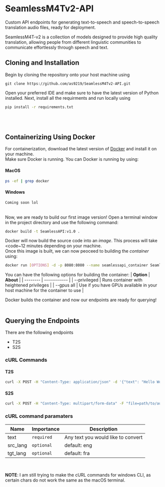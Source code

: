 # SeamlessM4Tv2-API
Custom API endpoints for generating text-to-speech and speech-to-speech translation audio files, ready for deployment. 
<p> SeamlessM4T-v2 is a collection of models designed to provide high quality translation, allowing people from different linguistic communities to communicate effortlessly through speech and text. </p>

## Cloning and Installation
Begin by cloning the repository onto your host machine using 
``` gitignore
git clone https://github.com/as9219/SeamlessM4Tv2-API.git
```
Open your preferred IDE and make sure to have the latest version of Python installed.
Next, install all the requirments and run locally using 
``` bat
pip install -r requirements.txt
```
<br>
<br>

## Containerizing Using Docker
For containerization, download the latest version of <a href='https://www.docker.com/products/docker-desktop/'>Docker</a> and install it on your machine. <br>
Make sure Docker is running. You can Docker is running by using:
#### MacOS
``` bash
ps -ef | grep docker
```
#### Windows
``` bash
Coming soon lol
```

<br>Now, we are ready to build our first image version! Open a terminal window in the project directory and use the following command:
``` bash
docker build -t SeamlessAPI:v1.0 .
```
Docker will now build the source code into an <i>image</i>. This process will take <code~12 minutes</code> depending on your machine. <br>
Once this image is built, we can now peoceed to building the <i>container</i> using:
``` bash
docker run [OPTIONS] -d -p 8080:8080 --name seamlessapi_container SeamlessAPI:v1.0
```

You can have the following options for building the container:
| **Option** | **About** |
| -------- | ------------ |
| --privileged | Runs container with heightened privileges |
| --gpus all | Use if you have GPUs available in your host machine for the container to use |

Docker builds the container and now our endpoints are ready for querying!
<br>
<br>

## Querying the Endpoints
There are the following endpoints
<ul>
  <li> T2S </li>
  <li> S2S </li>
</ul>

### cURL Commands
#### T2S
``` bash
curl -X POST -H "Content-Type: application/json" -d '{"text": "Hello World, I am making a text to speech curl command!", "src_lang": "eng", "tgt_lang": "fra"}' http://localhost:8080/t2s
```

#### S2S
``` bash
curl -X POST -H "Content-Type: multipart/form-data" -F "file=path/to/audio_file.wav" -F "tgt_lang=eng" http://localhost:8080/s2s
```

### cURL command paramaters
| **Name**        | **Importance**     | **Description**                    |
|---------------------|----------|------------------------------------|
| text                | <code>required</code> | Any text you would like to convert |
| src_lang            | <code>optional</code> | default: eng                       |
| tgt_lang            | <code>optional</code> | default: fra                       |


<br>

**NOTE**: I am still trying to make the cURL commands for windows CLI, as certain chars do not work the same as the macOS terminal.
